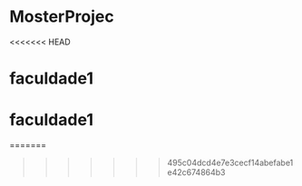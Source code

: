 # MosterProjec
<<<<<<< HEAD
# faculdade1
# faculdade1
=======
>>>>>>> 495c04dcd4e7e3cecf14abefabe1e42c674864b3
